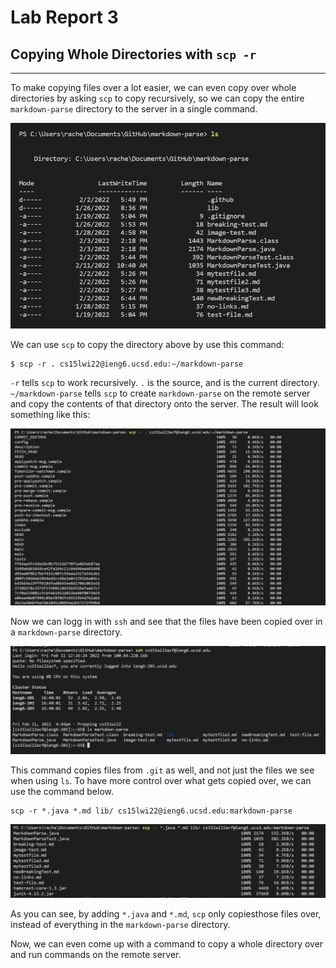 # Lab Report 3

## Copying Whole Directories with `scp -r`
___________________________________

To make copying files over a lot easier, we can even copy over whole directories by asking `scp` to copy recursively, so we can copy the entire `markdown-parse` directory to the server in a single command.

![image](ls.jpg)

We can use `scp` to copy the directory above by use this command:
```
$ scp -r . cs15lwi22@ieng6.ucsd.edu:~/markdown-parse
```

`-r` tells `scp` to work recursively. `.` is the source, and is the current directory. `~/markdown-parse` tells `scp` to create `markdown-parse` on the remote server and copy the contents of that directory onto the server.
The result will look something like this:

![image](scp1.jpg)

Now we can logg in with `ssh` and see that the files have been copied over in a `markdown-parse` directory.

![image](ieng6-ls.jpg)

This command copies files from `.git` as well, and not just the files we see when using `ls`. To have more control over what gets copied over, we can use the command below.

```
scp -r *.java *.md lib/ cs15lwi22@ieng6.ucsd.edu:markdown-parse
```
![image](scp-control.jpg)

As you can see, by adding `*.java` and `*.md`, `scp` only copiesthose files over, instead of everything in the `markdown-parse` directory.

Now, we can even come up with a command to copy a whole directory over and run commands on the remote server.

